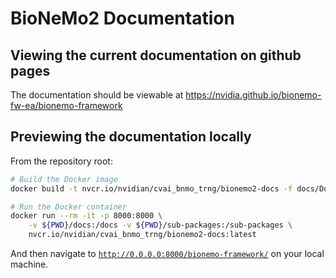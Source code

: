 # BioNeMo2 Documentation

## Viewing the current documentation on github pages

The documentation should be viewable at https://nvidia.github.io/bionemo-fw-ea/bionemo-framework

## Previewing the documentation locally

From the repository root:

```bash
# Build the Docker image
docker build -t nvcr.io/nvidian/cvai_bnmo_trng/bionemo2-docs -f docs/Dockerfile .

# Run the Docker container
docker run --rm -it -p 8000:8000 \
    -v ${PWD}/docs:/docs -v ${PWD}/sub-packages:/sub-packages \
    nvcr.io/nvidian/cvai_bnmo_trng/bionemo2-docs:latest
```

And then navigate to [`http://0.0.0.0:8000/bionemo-framework/`](http://0.0.0.0:8000/bionemo-framework/) on your local
machine.
